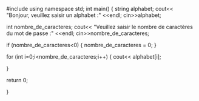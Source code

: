 #include <iostream>
using namespace std;
int main() {
    string alphabet;
    cout<< "Bonjour, veuillez saisir un alphabet :" <<endl;
    cin>>alphabet;
    
  int nombre_de_caracteres;
    cout<< "Veuillez saisir le nombre de caractères du mot de passe :" <<endl;
    cin>>nombre_de_caracteres;

  if (nombre_de_caracteres<0)
    {
        nombre_de_caracteres = 0;
    }
    

   for (int i=0;i<nombre_de_caracteres;i++) {
        cout<< alphabet[i];
        
   }
    
   return 0;
    
}
